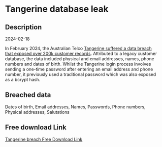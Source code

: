 # Tangerine database leak

## Description

2024-02-18

In February 2024, the Australian Telco <a href="https://www.itnews.com.au/news/tangerine-telecom-says-customer-data-of-232000-affected-by-cyber-incident-605337" target="_blank" rel="noopener">Tangerine suffered a data breach that exposed over 200k customer records</a>. Attributed to a legacy customer database, the data included physical and email addresses, names, phone numbers and dates of birth. Whilst the Tangerine login process involves sending a one-time password after entering an email address and phone number, it previously used a traditional password which was also exposed as a bcrypt hash.

## Breached data

Dates of birth, Email addresses, Names, Passwords, Phone numbers, Physical addresses, Salutations

## Free download Link

[Tangerine breach Free Download Link](https://tinyurl.com/2b2k277t)